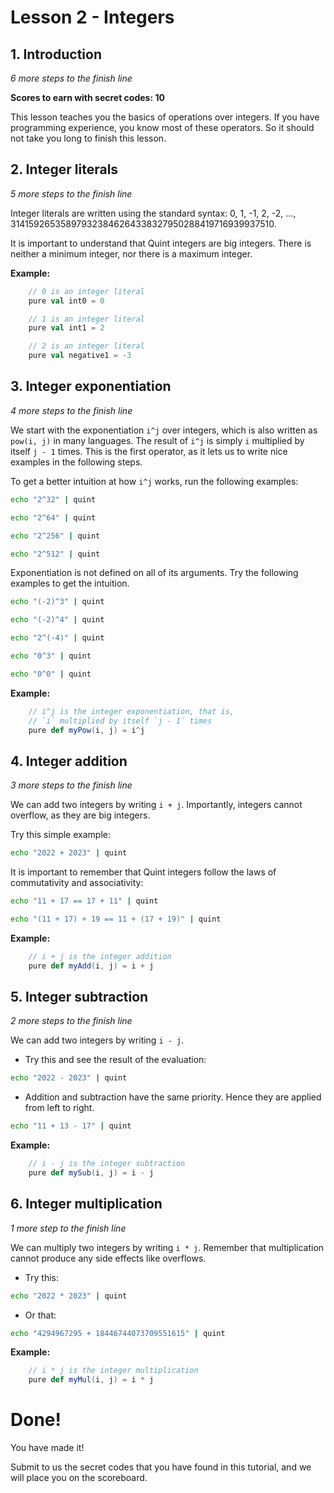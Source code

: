 # Lesson 2 - Integers
## 1. Introduction

*6 more steps to the finish line*

**Scores to earn with secret codes: 10**

This lesson teaches you the basics of operations over integers.
If you have programming experience, you know most of these operators.
So it should not take you long to finish this lesson.
        
## 2. Integer literals

*5 more steps to the finish line*

Integer literals are written using the standard syntax:
0, 1, -1, 2, -2, ..., 314159265358979323846264338327950288419716939937510.

It is important to understand that Quint integers are big integers.
There is neither a minimum integer, nor there is a maximum integer.
        
**Example:**

```scala
    // 0 is an integer literal
    pure val int0 = 0

    // 1 is an integer literal
    pure val int1 = 2

    // 2 is an integer literal
    pure val negative1 = -3
```

## 3. Integer exponentiation

*4 more steps to the finish line*

          

We start with the exponentiation `i^j` over integers,
which is also written as `pow(i, j)` in many languages.
The result of `i^j` is simply `i` multiplied by itself `j - 1` times.
This is the first operator, as it lets us to write nice examples
in the following steps.

To get a better intuition at how `i^j` works, run the following examples:

          

```sh
echo "2^32" | quint
```


```sh
echo "2^64" | quint
```


```sh
echo "2^256" | quint
```


```sh
echo "2^512" | quint
```


Exponentiation is not defined on all of its arguments.
Try the following examples to get the intuition.
          

```sh
echo "(-2)^3" | quint
```


```sh
echo "(-2)^4" | quint
```


```sh
echo "2^(-4)" | quint
```


```sh
echo "0^3" | quint
```


```sh
echo "0^0" | quint
```

**Example:**

```scala
    // i^j is the integer exponentiation, that is,
    // `i` multiplied by itself `j - 1` times
    pure def myPow(i, j) = i^j 
```

## 4. Integer addition

*3 more steps to the finish line*

          

We can add two integers by writing `i + j`. Importantly, integers cannot
overflow, as they are big integers.

Try this simple example:

          

```sh
echo "2022 + 2023" | quint
```



It is important to remember that Quint integers follow the laws
of commutativity and associativity:

          

```sh
echo "11 + 17 == 17 + 11" | quint
```


```sh
echo "(11 + 17) + 19 == 11 + (17 + 19)" | quint
```

**Example:**

```scala
    // i + j is the integer addition
    pure def myAdd(i, j) = i + j 
```

## 5. Integer subtraction

*2 more steps to the finish line*

          

We can add two integers by writing `i - j`.

 - Try this and see the result of the evaluation:

          

```sh
echo "2022 - 2023" | quint
```



 - Addition and subtraction have the same priority.
   Hence they are applied from left to right.

          

```sh
echo "11 + 13 - 17" | quint
```

**Example:**

```scala
    // i - j is the integer subtraction
    pure def mySub(i, j) = i - j 
```

## 6. Integer multiplication

*1 more step to the finish line*

          

We can multiply two integers by writing `i * j`.
Remember that multiplication cannot produce any side effects like overflows.

 - Try this:

          

```sh
echo "2022 * 2023" | quint
```



 - Or that:

          

```sh
echo "4294967295 + 18446744073709551615" | quint
```

**Example:**

```scala
    // i * j is the integer multiplication
    pure def myMul(i, j) = i * j 
```

# Done!

  You have made it!

  Submit to us the secret codes that you have found in
  this tutorial, and we will place you on the scoreboard.
      